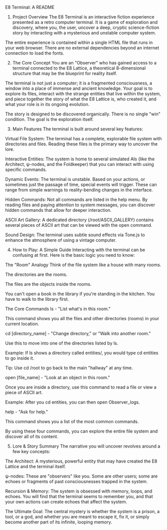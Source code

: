 E8 Terminal: A README
1. Project Overview
The E8 Terminal is an interactive fiction experience presented as a retro computer terminal. It is a game of exploration and discovery, where you, the user, uncover a deep, cryptic science-fiction story by interacting with a mysterious and unstable computer system.

The entire experience is contained within a single HTML file that runs in your web browser. There are no external dependencies beyond an internet connection to load the fonts.

2. The Core Concept
You are an "Observer" who has gained access to a terminal connected to the E8 Lattice, a theoretical 8-dimensional structure that may be the blueprint for reality itself.

The terminal is not just a computer; it is a fragmented consciousness, a window into a place of immense and ancient knowledge. Your goal is to explore its files, interact with the strange entities that live within the system, and piece together the story of what the E8 Lattice is, who created it, and what your role is in its ongoing evolution.

The story is designed to be discovered organically. There is no single "win" condition. The goal is the exploration itself.

3. Main Features
The terminal is built around several key features:

Virtual File System: The terminal has a complete, explorable file system with directories and files. Reading these files is the primary way to uncover the lore.

Interactive Entities: The system is home to several simulated AIs (like the Architect, ψ-nodes, and the Foldkeeper) that you can interact with using specific commands.

Dynamic Events: The terminal is unstable. Based on your actions, or sometimes just the passage of time, special events will trigger. These can range from simple warnings to reality-bending changes in the interface.

Hidden Commands: Not all commands are listed in the help menu. By reading files and paying attention to system messages, you can discover hidden commands that allow for deeper interaction.

ASCII Art Gallery: A dedicated directory (/root/ASCII_GALLERY) contains several pieces of ASCII art that can be viewed with the open command.

Sound Design: The terminal uses subtle sound effects via Tone.js to enhance the atmosphere of using a vintage computer.

4. How to Play: A Simple Guide
Interacting with the terminal can be confusing at first. Here is the basic logic you need to know:

The "Room" Analogy
Think of the file system like a house with many rooms.

The directories are the rooms.

The files are the objects inside the rooms.

You can't open a book in the library if you're standing in the kitchen. You have to walk to the library first.

The Core Commands
ls - "List what's in this room."

This command shows you all the files and other directories (rooms) in your current location.

cd [directory_name] - "Change directory," or "Walk into another room."

Use this to move into one of the directories listed by ls.

Example: If ls shows a directory called entities/, you would type cd entities to go inside it.

Tip: Use cd /root to go back to the main "hallway" at any time.

open [file_name] - "Look at an object in this room."

Once you are inside a directory, use this command to read a file or view a piece of ASCII art.

Example: After you cd entities, you can then open Observer_logs.

help - "Ask for help."

This command shows you a list of the most common commands.

By using these four commands, you can explore the entire file system and discover all of its content.

5. Lore & Story Summary
The narrative you will uncover revolves around a few key concepts:

The Architect: A mysterious, powerful entity that may have created the E8 Lattice and the terminal itself.

ψ-nodes: These are "observers" like you. Some are other users; some are echoes or fragments of past consciousnesses trapped in the system.

Recursion & Memory: The system is obsessed with memory, loops, and echoes. You will find that the terminal seems to remember you, and that your own actions can create echoes that affect the system.

The Ultimate Goal: The central mystery is whether the system is a prison, a tool, or a god, and whether you are meant to escape it, fix it, or simply become another part of its infinite, looping memory.
